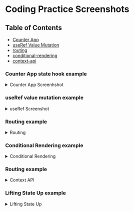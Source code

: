 # Coding Practice Screenshots

## Table of Contents

- [Counter App](#counter-app)
- [useRef Value Mutation](#useref-value-mutation)
- [routing](#routing)
- [conditional-rendering](#conditional-rendering)
- [context-api](#context-api)

### Counter App state hook example

<details>
  <summary>Counter App Screenhshot</summary>
  
  ![Counter App](Screenshots/Counterapp.gif)
  
  **Description**: A simple counter application that demonstrates basic state management and user interaction in React.
  
</details>

### useRef value mutation example

<details>
  <summary>useRef Screenshot</summary>

![useRef Value Mutation](Screenshots/useRefExample.gif)

**Description**: An example showcasing the use of useRef for value mutation without re-rendering components in React.

</details>

### Routing example

<details>
  <summary>Routing</summary>

![Routing](Screenshots/Routing.gif)

**Description**: An example showcasing the use of routing.

</details>

### Conditional Rendering example

<details>
  <summary>Conditional Rendering</summary>

![conditional-rendering](Screenshots/Conditional_Rendering.jpg)

**Description**: An example showcasing the use of conditional rendering when condition is true then add right sign in front of item.

</details>

### Routing example

<details>
  <summary>Context API</summary>

![context-api](Screenshots/contextapi.gif)

**Description**: An example showcasing the use of context-api.

</details>

### Lifting State Up example

<details>
  <summary>Lifting State Up</summary>

![context-api](Screenshots/lifting-state-up.gif)

**Description**: An example showcasing the use of Lifting State Up.

</details>
